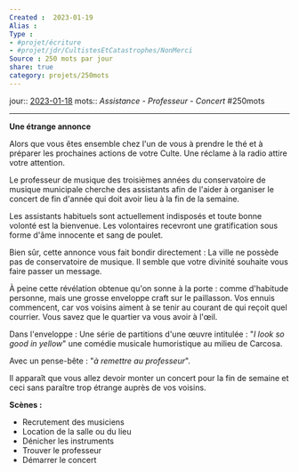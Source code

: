 ```yaml
---
Created :  2023-01-19
Alias :
Type : 
- #projet/écriture
- #projet/jdr/CultistesEtCatastrophes/NonMerci 
Source : 250 mots par jour
share: true
category: projets/250mots
---
```

jour::  [2023-01-18](2023-01-18.md) 
mots:: *Assistance - Professeur - Concert* 
#250mots

***

**Une étrange annonce**

Alors que vous êtes ensemble chez l'un de vous à prendre le thé et à préparer les prochaines actions de votre Culte. Une réclame à la radio attire votre attention.

Le professeur de musique des troisièmes années du conservatoire de musique municipale cherche des assistants afin de l'aider à organiser le concert de fin d'année qui doit avoir lieu à la fin de la semaine. 

Les assistants habituels sont actuellement indisposés et toute bonne volonté est la bienvenue. Les volontaires recevront une gratification sous forme d'âme innocente et sang de poulet.

Bien sûr, cette annonce vous fait bondir directement : La ville ne possède pas de conservatoire de musique. Il semble que votre divinité souhaite vous faire passer un message.

À peine cette révélation obtenue qu'on sonne à la porte : comme d'habitude personne, mais une grosse enveloppe craft sur le paillasson. Vos ennuis commencent, car vos voisins aiment à se tenir au courant de qui reçoit quel courrier. Vous savez que le quartier va vous avoir à l'œil.

Dans l'enveloppe : Une série de partitions d'une œuvre intitulée : "*I look so good in yellow*" une comédie musicale humoristique au milieu de Carcosa. 

Avec un pense-bête : "*à remettre au professeur*".

Il apparaît que vous allez devoir monter un concert pour la fin de semaine et ceci sans paraître trop étrange auprès de vos voisins.

**Scènes :**
- Recrutement des musiciens
- Location de la salle ou du lieu
- Dénicher les instruments 
-  Trouver le professeur 
- Démarrer le concert